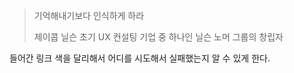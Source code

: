 > 기억해내기보다 인식하게 하라
>
> 제이콥 닐슨 초기 UX 컨설팅 기업 중 하나인 닐슨 노머 그룹의 창립자

들어간 링크 색을 달리해서 어디를 시도해서 실패했는지 알 수 있게 한다.

